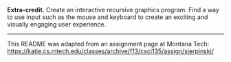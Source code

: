 
**Extra-credit.** Create an interactive recursive graphics program. Find a way to use input such as the mouse and keyboard to create an exciting and visually engaging user experience.  

---

This README was adapted from an assignment page at Montana Tech: https://katie.cs.mtech.edu/classes/archive/f13/csci135/assign/sierpinski/
